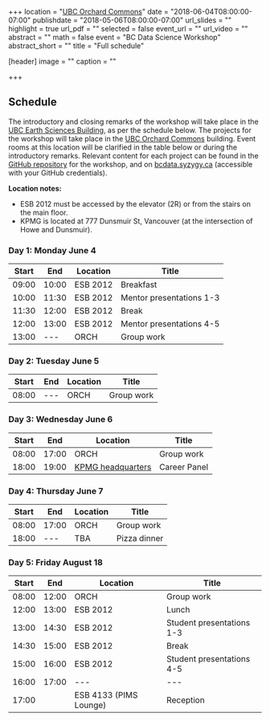+++
location = "[UBC Orchard Commons](https://goo.gl/maps/RK5i4NC8KwR2)"
date = "2018-06-04T08:00:00-07:00"
publishdate = "2018-05-06T08:00:00-07:00"
url_slides = ""
highlight = true
url_pdf = ""
selected = false
event_url = ""
url_video = ""
abstract = ""
math = false
event = "BC Data Science Workshop"
abstract_short = ""
title = "Full schedule"

[header]
  image = ""
  caption = ""

+++

## Schedule

The introductory and closing remarks of the workshop will take place in the [UBC
Earth Sciences Building](https://goo.gl/maps/MM5HKrjk8qG2), as per the schedule
below. The projects for the workshop will take place in the [UBC Orchard
Commons](https://goo.gl/maps/RK5i4NC8KwR2) building. Event rooms at this
location will be clarified in the table below or during the introductory
remarks. Relevant content for each project can be found in the [GitHub
repository](https://github.com/bcdataca/workshop-content2018.git) for the
workshop, and on [bcdata.syzygy.ca](https://bcdata.syzygy.ca) (accessible with
your GitHub credentials).

**Location notes:**  

* ESB 2012 must be accessed by the elevator (2R) or from the stairs on the main
  floor.
* KPMG is located at 777 Dunsmuir St, Vancouver (at the intersection of Howe and Dunsmuir).


### Day 1: Monday June 4

| Start |  End  | Location   | Title                    |
| ----- | ----- | ---------- | ------------------------ |
| 09:00 | 10:00 |  ESB 2012  | Breakfast                |
| 10:00 | 11:30 |  ESB 2012  | Mentor presentations 1-3 |
| 11:30 | 12:00 |  ESB 2012  | Break                    |
| 12:00 | 13:00 |  ESB 2012  | Mentor presentations 4-5 |
| 13:00 |  ---  |  ORCH      | Group work               |



### Day 2: Tuesday June 5

| Start |  End  | Location | Title      |
| ----- | ----- | -------- | ---------- |
| 08:00 |  ---  |   ORCH   | Group work |


### Day 3: Wednesday June 6

| Start |  End  | Location | Title      |
| ----- | ----- | -------- | ---------- |
| 08:00 | 17:00 |   ORCH   | Group work |
| 18:00 | 19:00 | [KPMG headquarters](https://goo.gl/maps/8qcjD5NUwRF2) | Career Panel |


### Day 4: Thursday June 7

| Start |  End  | Location | Title        |
| ----- | ----- | -------- | ------------ |
| 08:00 | 17:00 |  ORCH    | Group work   |
| 18:00 | ---   |  TBA     | Pizza dinner |


### Day 5: Friday August 18

| Start |  End  | Location               | Title                     |
| ----- | ----- | ---------------------- | ------------------------- |
| 08:00 | 12:00 |      ORCH              | Group work                |
| 12:00 | 13:00 | ESB 2012               |   Lunch                   |
| 13:00 | 14:30 | ESB 2012               | Student presentations 1-3 |
| 14:30 | 15:00 | ESB 2012               | Break                     | 
| 15:00 | 16:00 | ESB 2012               | Student presentations 4-5 |
| 16:00 | 17:00 | ---                    | ---                       |
| 17:00 |       | ESB 4133 (PIMS Lounge) | Reception                 |
